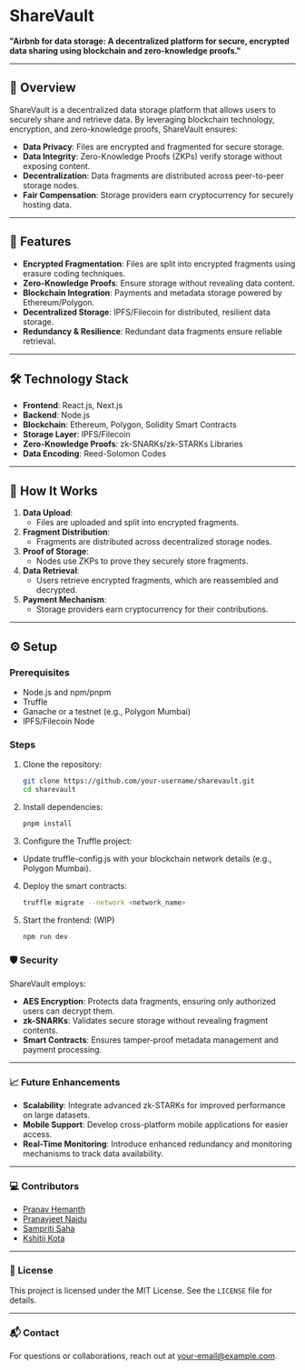 # ShareVault

**"Airbnb for data storage: A decentralized platform for secure, encrypted data sharing using blockchain and zero-knowledge proofs."**

---

## 🚀 Overview

ShareVault is a decentralized data storage platform that allows users to securely share and retrieve data. By leveraging blockchain technology, encryption, and zero-knowledge proofs, ShareVault ensures:

- **Data Privacy**: Files are encrypted and fragmented for secure storage.
- **Data Integrity**: Zero-Knowledge Proofs (ZKPs) verify storage without exposing content.
- **Decentralization**: Data fragments are distributed across peer-to-peer storage nodes.
- **Fair Compensation**: Storage providers earn cryptocurrency for securely hosting data.

---

## 🌟 Features

- **Encrypted Fragmentation**: Files are split into encrypted fragments using erasure coding techniques.
- **Zero-Knowledge Proofs**: Ensure storage without revealing data content.
- **Blockchain Integration**: Payments and metadata storage powered by Ethereum/Polygon.
- **Decentralized Storage**: IPFS/Filecoin for distributed, resilient data storage.
- **Redundancy & Resilience**: Redundant data fragments ensure reliable retrieval.

---

## 🛠️ Technology Stack

- **Frontend**: React.js, Next.js
- **Backend**: Node.js
- **Blockchain**: Ethereum, Polygon, Solidity Smart Contracts
- **Storage Layer**: IPFS/Filecoin
- **Zero-Knowledge Proofs**: zk-SNARKs/zk-STARKs Libraries
- **Data Encoding**: Reed-Solomon Codes

---

## 🧩 How It Works

1. **Data Upload**:
   - Files are uploaded and split into encrypted fragments.
2. **Fragment Distribution**:
   - Fragments are distributed across decentralized storage nodes.
3. **Proof of Storage**:
   - Nodes use ZKPs to prove they securely store fragments.
4. **Data Retrieval**:
   - Users retrieve encrypted fragments, which are reassembled and decrypted.
5. **Payment Mechanism**:
   - Storage providers earn cryptocurrency for their contributions.

---

## ⚙️ Setup

### Prerequisites

- Node.js and npm/pnpm
- Truffle
- Ganache or a testnet (e.g., Polygon Mumbai)
- IPFS/Filecoin Node

### Steps

1. Clone the repository:

   ```bash
   git clone https://github.com/your-username/sharevault.git
   cd sharevault
   ```

2. Install dependencies:

   ```bash
   pnpm install
   ```

3. Configure the Truffle project:

- Update truffle-config.js with your blockchain network details (e.g., Polygon Mumbai).

4. Deploy the smart contracts:

   ```bash
   truffle migrate --network <network_name>
   ```

5. Start the frontend: (WIP)
   ```bash
   npm run dev
   ```

### 🛡️ Security

ShareVault employs:

- **AES Encryption**: Protects data fragments, ensuring only authorized users can decrypt them.
- **zk-SNARKs**: Validates secure storage without revealing fragment contents.
- **Smart Contracts**: Ensures tamper-proof metadata management and payment processing.

---

### 📈 Future Enhancements

- **Scalability**: Integrate advanced zk-STARKs for improved performance on large datasets.
- **Mobile Support**: Develop cross-platform mobile applications for easier access.
- **Real-Time Monitoring**: Introduce enhanced redundancy and monitoring mechanisms to track data availability.

---

### 💻 Contributors

- [Pranav Hemanth](https://github.com/Pranavh-2004)
- [Pranavjeet Naidu](https://github.com/Pranavjeet-Naidu)
- [Sampriti Saha](https://github.com/Sampriti2803)
- [Kshitij Kota](https://github.com/kshitijkota)

---

### 📜 License

This project is licensed under the MIT License. See the `LICENSE` file for details.

---

### 📬 Contact

For questions or collaborations, reach out at <your-email@example.com>.
